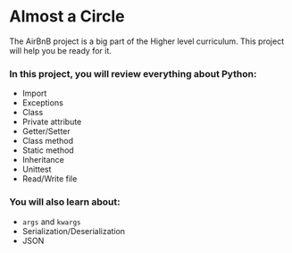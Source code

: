 # Almost a Circle
The AirBnB project is a big part of the Higher level curriculum. This project will help you be ready for it.

### In this project, you will review everything about Python:

- Import
- Exceptions
- Class
- Private attribute
- Getter/Setter
- Class method
- Static method
- Inheritance
- Unittest
- Read/Write file

### You will also learn about:
- `args` and `kwargs`
- Serialization/Deserialization
- JSON

